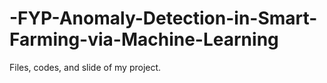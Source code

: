 # -FYP-Anomaly-Detection-in-Smart-Farming-via-Machine-Learning
Files, codes, and slide of my project. 
